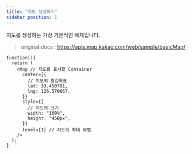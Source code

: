 ```yaml
---
title: "지도 생성하기"
sidebar_position: 1
---
```


지도를 생성하는 가장 기본적인 예제입니다.

> original docs : https://apis.map.kakao.com/web/sample/basicMap/

```tsx live
function(){
  return (
    <Map // 지도를 표시할 Container
      center={{
        // 지도의 중심좌표
        lat: 33.450701,
        lng: 126.570667,
      }}
      style={{
        // 지도의 크기
        width: "100%",
        height: "450px",
      }}
      level={3} // 지도의 확대 레벨
    />
  );
}
```

<!-- <CodeBlock className="language-jsx">{SampleCreateMapSource}</CodeBlock> -->
